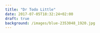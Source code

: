 ```yaml
---
title: "Dr Todo Little"
date: 2017-07-05T18:32:24+02:00
draft: true
background: /images/blue-2353048_1920.jpg
---
```

